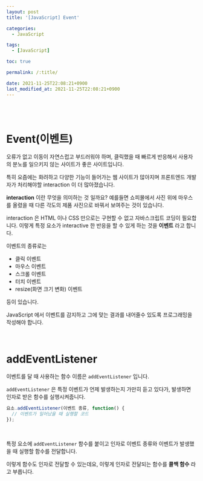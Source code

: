 ```yaml
---
layout: post
title: '[JavaScript] Event'

categories: 
  - JavaScript

tags: 
  - [JavaScript]

toc: true

permalink: /:title/

date: 2021-11-25T22:08:21+0900
last_modified_at: 2021-11-25T22:08:21+0900
---
```


<br>
<br>

# Event(이벤트)

오류가 없고 이동이 자연스럽고 부드러워야 하며, 클릭했을 때 빠르게 반응해서 사용자의 분노를 일으키지 않는 사이트가 좋은 사이트입니다.

특히 요즘에는 화려하고 다양한 기능이 들어가는 웹 사이트가 많아지며 프론트엔드 개발자가 처리해야할 interaction 이 더 많아졌습니다.

**interaction** 이란 무엇을 의미하는 것 일까요? 예를들면 쇼피몰에서 사진 위에 마우스를 올렸을 때 다른 각도의 제품 사진으로 바꿔서 보여주는 것이 있습니다.

interaction 은 HTML 이나 CSS 만으로는 구현할 수 없고 자바스크립트 코딩이 필요합니다. 이렇게 특정 요소가 interactive 한 반응을 할 수 있게 하는 것을 **이벤트** 라고 합니다.

이벤트의 종류로는
- 클릭 이벤트
- 마우스 이벤트
- 스크롤 이벤트
- 터치 이벤트
- resize(화면 크기 변화) 이벤트

등이 있습니다.

JavaScript 에서 이벤트를 감지하고 그에 맞는 결과를 내어줄수 있도록 프로그래밍을 작성해야 합니다.

<br>

# addEventListener

이벤트를 달 때 사용하는 함수 이름은 `addEventListener` 입니다. 

`addEventListener` 은 특정 이벤트가 언제 발생하는지 가만히 듣고 있다가, 발생하면 인자로 받은 함수를 실행시켜줍니다.

```javascript
요소.addEventListener(이벤트 종류, function() {
  // 이벤트가 일어났을 때 실행할 코드
});
```

<br>

특정 요소에 `addEventListener` 함수를 붙이고 인자로 이벤트 종류와 이벤트가 발생했을 때 실행할 함수를 전달합니다.

이렇게 함수도 인자로 전달할 수 있는데요, 이렇게 인자로 전달되는 함수를 **콜백 함수** 라고 부릅니다.

